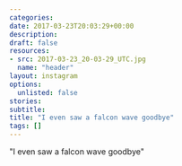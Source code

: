 ```yaml
---
categories:
date: 2017-03-23T20:03:29+00:00
description:
draft: false
resources:
- src: 2017-03-23_20-03-29_UTC.jpg
  name: "header"
layout: instagram
options:
  unlisted: false
stories:
subtitle:
title: "I even saw a falcon wave goodbye"
tags: []
---
```


"I even saw a falcon wave goodbye"

